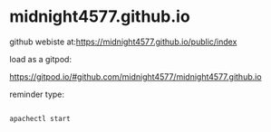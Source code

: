 # midnight4577.github.io

github webiste at:https://midnight4577.github.io/public/index

load as a gitpod:

https://gitpod.io/#github.com/midnight4577/midnight4577.github.io

reminder type:

```

apachectl start
```
